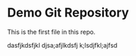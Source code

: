 # Demo Git Repository

This is the first file in this repo.

dasfjkdsfjkl
djsa;afjlkdsfj
k;lsdjfkl;ajfsd

